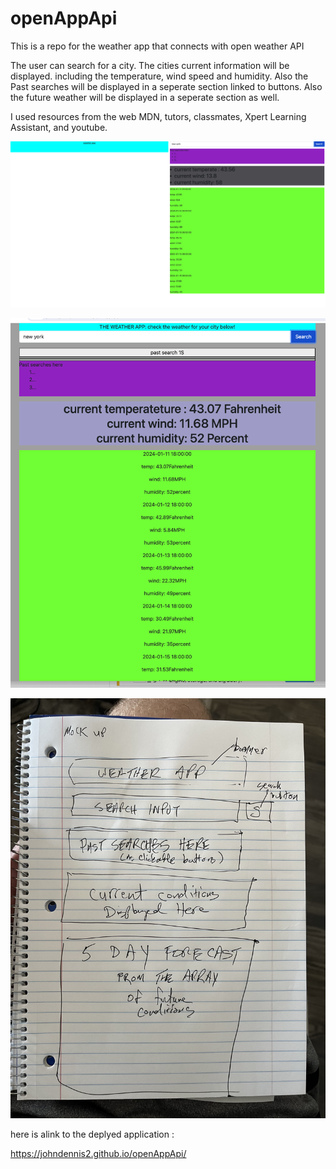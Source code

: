 # openAppApi
This is a repo for the weather app that connects with open weather API

The user can search for a city.  The cities current information will be displayed.
including the temperature, wind speed and humidity. Also the Past searches will be displayed in a seperate section linked to buttons. Also the future weather will be displayed in a seperate section as well.

I used resources from the web MDN, tutors, classmates, Xpert Learning Assistant, and youtube.






![screenshot](./assets/openAppScreenshot.png)


![working screenshot](./assets/functioningScreenshot.png)




![screenshot2](./assets/WireFrameWEATHER.jpg)


here is alink to the deplyed application :

https://johndennis2.github.io/openAppApi/